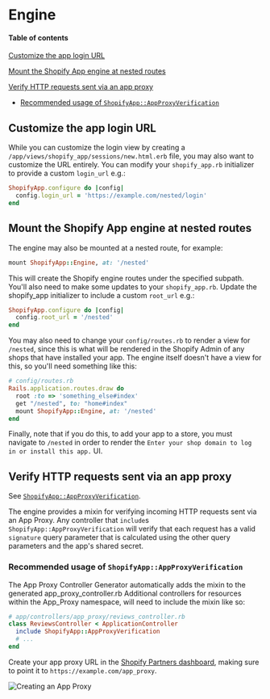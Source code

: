 # Engine

#### Table of contents

[Customize the app login URL](#customize-the-app-login-url)

[Mount the Shopify App engine at nested routes](#mount-the-shopify-app-engine-at-nested-routes)

[Verify HTTP requests sent via an app proxy](#verify-http-requests-sent-via-an-app-proxy)
  * [Recommended usage of `ShopifyApp::AppProxyVerification`](#recommended-usage-of-shopifyappappproxyverification)

## Customize the app login URL

While you can customize the login view by creating a `/app/views/shopify_app/sessions/new.html.erb` file, you may also want to customize the URL entirely. You can modify your `shopify_app.rb` initializer to provide a custom `login_url` e.g.:

```ruby
ShopifyApp.configure do |config|
  config.login_url = 'https://example.com/nested/login'
end
```

## Mount the Shopify App engine at nested routes

The engine may also be mounted at a nested route, for example:

```ruby
mount ShopifyApp::Engine, at: '/nested'
```

This will create the Shopify engine routes under the specified subpath. You'll also need to make some updates to your `shopify_app.rb`. Update the shopify_app initializer to include a custom `root_url` e.g.:

```ruby
ShopifyApp.configure do |config|
  config.root_url = '/nested'
end
```

You may also need to change your `config/routes.rb` to render a view for `/nested`, since this is what will be rendered in the Shopify Admin of any shops that have installed your app.  The engine itself doesn't have a view for this, so you'll need something like this:

```ruby
# config/routes.rb
Rails.application.routes.draw do
  root :to => 'something_else#index'
  get "/nested", to: "home#index"
  mount ShopifyApp::Engine, at: '/nested'
end
```

Finally, note that if you do this, to add your app to a store, you must navigate to `/nested` in order to render the `Enter your shop domain to log in or install this app.` UI.

## Verify HTTP requests sent via an app proxy

See [`ShopifyApp::AppProxyVerification`](/lib/shopify_app/controller_concerns/app_proxy_verification.rb).

The engine provides a mixin for verifying incoming HTTP requests sent via an App Proxy. Any controller that `include`s `ShopifyApp::AppProxyVerification` will verify that each request has a valid `signature` query parameter that is calculated using the other query parameters and the app's shared secret.

### Recommended usage of `ShopifyApp::AppProxyVerification`

The App Proxy Controller Generator automatically adds the mixin to the generated app_proxy_controller.rb
Additional controllers for resources within the App_Proxy namespace, will need to include the mixin like so:

```ruby
# app/controllers/app_proxy/reviews_controller.rb
class ReviewsController < ApplicationController
  include ShopifyApp::AppProxyVerification
  # ...
end
```

Create your app proxy URL in the [Shopify Partners dashboard](https://partners.shopify.com/organizations), making sure to point it to `https://example.com/app_proxy`.

![Creating an App Proxy](/images/app-proxy-screenshot.png)
